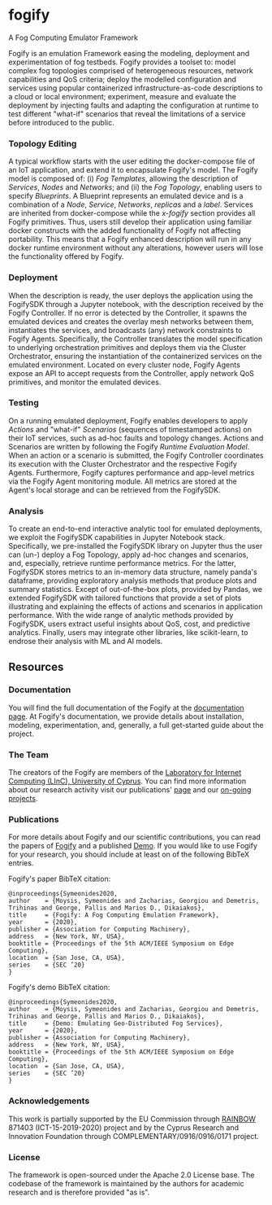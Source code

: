# fogify
A Fog Computing Emulator Framework

Fogify is an emulation Framework easing the modeling, deployment and experimentation of fog testbeds. 
 Fogify provides a toolset to: model complex fog topologies comprised of heterogeneous resources, 
 network capabilities and QoS criteria; deploy the modelled configuration and services using popular 
 containerized infrastructure-as-code descriptions to a cloud or local environment; experiment, measure and evaluate the deployment by injecting faults and adapting the configuration at runtime to test different 
 "what-if" scenarios that reveal the limitations of a service before introduced to the public.

   ### Topology Editing
   A typical workflow starts with the user editing the docker-compose file of an IoT application, and extend it to encapsulate Fogify's model.
   The Fogify model is composed of: (i) <i>Fog Templates</i>, allowing the description of <i>Services</i>, <i>Nodes</i> and 
   <i>Networks</i>; and (ii) the <i>Fog Topology</i>, enabling users to specify <i>Blueprints</i>. 
   A Blueprint represents an emulated device and is a combination of a <i>Node</i>, <i>Service</i>, <i>Networks</i>, 
   <i>replicas</i> and a <i>label</i>. Services are inherited from docker-compose while the <i>x-fogify</i> 
   section provides all Fogify primitives. Thus, users still develop their application using familiar docker constructs 
   with the added functionality of Fogify not affecting portability. This means that a Fogify enhanced description will 
   run in any docker runtime environment without any alterations, however users will lose the functionality offered by Fogify. 

   ### Deployment
   When the description is ready, the user deploys the application using the FogifySDK through a Jupyter notebook, 
with the description received by the Fogify Controller.
If no error is detected by the Controller, it spawns the emulated devices and creates the overlay mesh networks between them, 
instantiates the services, and broadcasts (any) network constraints to Fogify Agents. 
Specifically, the Controller translates the model specification to underlying orchestration primitives and deploys them 
via the Cluster Orchestrator, ensuring the instantiation of the containerized services on the emulated environment. 
Located on every cluster node, Fogify Agents expose an API to accept requests from the Controller, apply network QoS primitives, and monitor the emulated devices.

### Testing
On a running emulated deployment, Fogify enables developers to apply <i>Actions</i> and "what-if" <i>Scenarios</i> 
(sequences of timestamped actions) on their IoT services, such as ad-hoc faults and topology changes. 
Actions and Scenarios are written by following the Fogify <i>Runtime Evaluation Model</i>. 
When an action or a scenario is submitted, the Fogify Controller coordinates its execution with the Cluster Orchestrator
 and the respective Fogify Agents. 
Furthermore, Fogify captures performance and app-level metrics via the Fogify Agent monitoring module.
All metrics are stored at the Agent's local storage and can be retrieved from the FogifySDK. 

### Analysis

To create an end-to-end interactive analytic tool for emulated deployments, we exploit the FogifySDK capabilities in Jupyter Notebook stack.
Specifically, we pre-installed the FogifySDK library on Jupyter thus the user can (un-) deploy a Fog Topology, apply ad-hoc changes and scenarios, 
and, especially, retrieve runtime performance metrics. For the latter, FogifySDK stores metrics to an in-memory data structure, namely panda's dataframe, 
providing exploratory analysis methods that produce plots and summary statistics. Except of out-of-the-box plots, provided by Pandas, 
we extended FogifySDK with tailored functions that provide a set of plots illustrating and explaining the effects of actions and scenarios in application performance. 
With the wide range of analytic methods provided by FogifySDK, users extract useful insights about QoS, cost, and predictive analytics. 
Finally, users may integrate other libraries, like scikit-learn, to endrose their analysis with ML and AI models. 


## Resources

### Documentation
You will find the full documentation of the Fogify at the [documentation page](https://ucy-linc-lab.github.io/fogify/).
At Fogify's documentation, we provide details about installation, modeling, experimentation, and, generally, a full get-started guide about the project. 

### The Team
The creators of the Fogify are members of the [Laboratory for Internet Computing (LInC), University of Cyprus](http://linc.ucy.ac.cy/).
You can find more information about our research activity visit our publications' [page](http://linc.ucy.ac.cy/index.php?id=12) and our [on-going projects](http://linc.ucy.ac.cy/index.php?id=13).


### Publications

For more details about Fogify and our scientific contributions, you can read the papers of [Fogify](http://linc.ucy.ac.cy/index.php?id=12) 
and a published [Demo](http://linc.ucy.ac.cy/index.php?id=12).
If you would like to use Fogify for your research, you should include at least on of the following BibTeX entries. 

Fogify's paper BibTeX citation:
```
@inproceedings{Symeonides2020,
author    = {Moysis, Symeonides and Zacharias, Georgiou and Demetris, Trihinas and George, Pallis and Marios D., Dikaiakos},
title     = {Fogify: A Fog Computing Emulation Framework},
year      = {2020},
publisher = {Association for Computing Machinery},
address   = {New York, NY, USA},
booktitle = {Proceedings of the 5th ACM/IEEE Symposium on Edge Computing},
location  = {San Jose, CA, USA},
series    = {SEC ’20}
}
```

Fogify's demo BibTeX citation:
```
@inproceedings{Symeonides2020,
author    = {Moysis, Symeonides and Zacharias, Georgiou and Demetris, Trihinas and George, Pallis and Marios D., Dikaiakos},
title     = {Demo: Emulating Geo-Distributed Fog Services},
year      = {2020},
publisher = {Association for Computing Machinery},
address   = {New York, NY, USA},
booktitle = {Proceedings of the 5th ACM/IEEE Symposium on Edge Computing},
location  = {San Jose, CA, USA},
series    = {SEC ’20}
} 
```


### Acknowledgements
This work is partially supported by the EU Commission through [RAINBOW](https://rainbow-h2020.eu/)  871403 (ICT-15-2019-2020) project 
and by the Cyprus Research and Innovation Foundation through COMPLEMENTARY/0916/0916/0171 project.

### License
The framework is open-sourced under the Apache 2.0 License base. The codebase of the framework is maintained by the authors for academic research and is therefore provided "as is".
